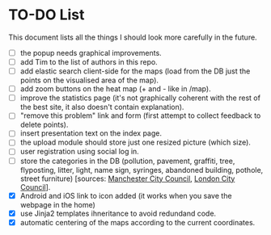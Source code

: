 TO-DO List
=======

This document lists all the things I should look more carefully in the future.

- [ ] the popup needs graphical improvements.
- [ ] add Tim to the list of authors in this repo.
- [ ] add elastic search client-side for the maps (load from the DB just the points on the visualised area of the map).
- [ ] add zoom buttons on the heat map (+ and - like in /map).
- [ ] improve the statistics page (it's not graphically coherent with the rest of the best site, it also doesn't contain explanation).
- [ ] "remove this problem" link and form (first attempt to collect feedback to delete points).
- [ ] insert presentation text on the index page.
- [ ] the upload module should store just one resized picture (which size).
- [ ] user registration using social log in.
- [ ] store the categories in the DB (pollution, pavement, graffiti, tree, flyposting, litter, light, name sign, syringes, abandoned building, pothole, street furniture) [sources: [Manchester City Council](), [London City Council](https://www.gov.uk/browse/housing-local-services/recycling-rubbish)].
- [x] Android and iOS link to icon added (it works when you save the webpage in the home)
- [x] use Jinja2 templates ihneritance to avoid redundand code.
- [x] automatic centering of the maps according to the current coordinates.
